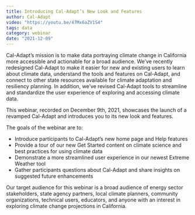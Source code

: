 ```yaml
---
title: Introducing Cal-Adapt’s New Look and Features
author: Cal-Adapt
video: "https://youtu.be/47Mx6aZV1S4"
tags: data
category: webinar
date: "2021-12-09"
---
```


Cal-Adapt’s mission is to make data portraying climate change in California more accessible and actionable for a broad audience. We’ve recently redesigned Cal-Adapt to make it easier for new and existing users to learn about climate data, understand the tools and features on Cal-Adapt, and connect to other state resources available for climate adaptation and resiliency planning. In addition, we’ve revised Cal-Adapt tools to streamline and standardize the user experience of exploring and accessing climate data.

This webinar, recorded on December 9th, 2021, showcases the launch of a revamped Cal-Adapt and introduces you to its new look and features.

The goals of the webinar are to:

- Introduce participants to Cal-Adapt’s new home page and Help features
- Provide a tour of our new Get Started content on climate science and best practices for using climate data
- Demonstrate a more streamlined user experience in our newest Extreme Weather tool
- Gather participants questions about Cal-Adapt and share insights on suggested future enhancements

Our target audience for this webinar is a broad audience of energy sector stakeholders, state agency partners, local climate planners, community organizations, technical users, educators, and anyone with an interest in exploring climate change projections in California.
